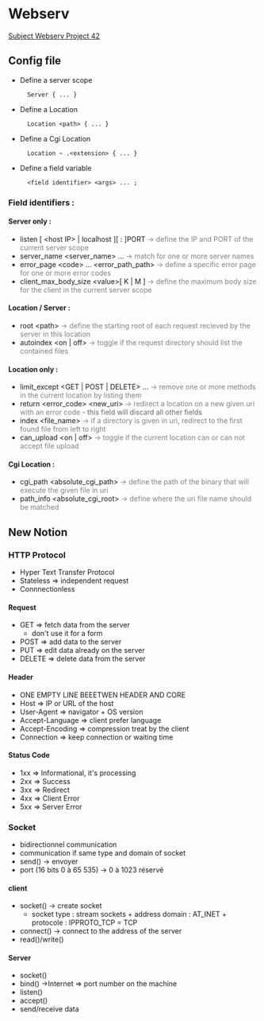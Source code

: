 # Webserv

[Subject Webserv Project 42](webserv.pdf)

## Config file
- Define a server scope

		Server { ... }

- Define a Location

		Location <path> { ... }

- Define a Cgi Location

		Location ~ .<extension> { ... }

- Define a field variable

		<field identifier> <args> ... ;

### Field identifiers :
#### Server only :
- listen [ \<host IP\> | localhost ][ : ]PORT<span style="color:gray"> -> define the IP and PORT of the current server scope</span>
- server_name \<server_name\> ...<span style="color:gray"> -> match for one or more server names</span>
- error_page \<code\> ... \<error_path_path\><span style="color:gray"> -> define a specific error page for one or more error codes</span>
- client_max_body_size \<value\>[ K | M ]<span style="color:gray"> -> define the maximum body size for the client in the current server scope</span>
#### Location / Server :
- root \<path\><span style="color:gray"> -> define the starting root of each request recieved by the server in this location</span>
- autoindex \<on | off\><span style="color:gray"> -> toggle if the request directory should list the contained files</span>
#### Location only :
- limit_except \<GET | POST | DELETE\> ...<span style="color:gray"> -> remove one or more methods in the current location by listing them</span>
- return \<error_code\> \<new_uri\><span style="color:gray"> -> redirect a location on a new given uri with an error code</span><span style="color:#666666"> - this field will discard all other fields</span>
- index \<file_name\><span style="color:gray"> -> if a directory is given in uri, redirect to the first found file from left to right</span>
- can_upload \<on | off\><span style="color:gray"> -> toggle if the current location can or can not accept file upload</span>
#### Cgi Location :
- cgi_path \<absolute_cgi_path\><span style="color:gray"> -> define the path of the binary that will execute the given file in uri</span>
- path_info \<absolute_cgi_root\><span style="color:gray"> -> define where the uri file name should be matched</span>

## New Notion

### HTTP Protocol

- Hyper Text Transfer Protocol
- Stateless => independent request
- Connnectionless

#### Request
- GET => fetch data from the server
	- don't use it for a form
- POST => add data to the server
- PUT => edit data already on the server
- DELETE => delete data from the server

#### Header
- ONE EMPTY LINE BEEETWEN HEADER AND CORE
- Host => IP or URL of the host
- User-Agent => navigator + OS version
- Accept-Language => client prefer language
- Accept-Encoding => compression treat by the client
- Connection => keep connection or waiting time

#### Status Code
- 1xx => Informational, it's processing
- 2xx => Success
- 3xx => Redirect
- 4xx => Client Error
- 5xx => Server Error

### Socket
- bidirectionnel communication
- communication if same type and domain of socket
- send() -> envoyer
- port (16 bits 0 à 65 535) -> 0 à 1023 réservé

#### client
- socket() -> create socket
	- socket type : stream sockets  + address domain : AT_INET + protocole : IPPROTO_TCP = TCP
- connect() -> connect to the address of the server
- read()/write()

#### Server
- socket()
- bind() ->Internet => port number on the machine
- listen()
- accept()
- send/receive data
